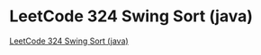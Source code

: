 # LeetCode 324 Swing Sort (java)
[LeetCode 324 Swing Sort (java)](https://aiwithcloud.com/2022/09/16/leetcode_324_swing_sort_java/)